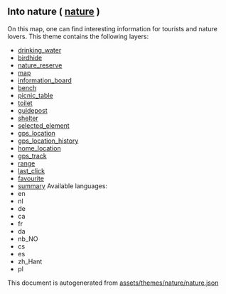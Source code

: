 [//]: # (WARNING: this file is automatically generated. Please find the sources at the bottom and edit those sources)

## Into nature ( [nature](https://mapcomplete.org/nature) )
On this map, one can find interesting information for tourists and nature lovers.
This theme contains the following layers:
 - [drinking_water](../Layers/drinking_water.md)
 - [birdhide](../Layers/birdhide.md)
 - [nature_reserve](../Layers/nature_reserve.md)
 - [map](../Layers/map.md)
 - [information_board](../Layers/information_board.md)
 - [bench](../Layers/bench.md)
 - [picnic_table](../Layers/picnic_table.md)
 - [toilet](../Layers/toilet.md)
 - [guidepost](../Layers/guidepost.md)
 - [shelter](../Layers/shelter.md)
 - [selected_element](../Layers/selected_element.md)
 - [gps_location](../Layers/gps_location.md)
 - [gps_location_history](../Layers/gps_location_history.md)
 - [home_location](../Layers/home_location.md)
 - [gps_track](../Layers/gps_track.md)
 - [range](../Layers/range.md)
 - [last_click](../Layers/last_click.md)
 - [favourite](../Layers/favourite.md)
 - [summary](../Layers/summary.md)
Available languages:
 - en
 - nl
 - de
 - ca
 - fr
 - da
 - nb_NO
 - cs
 - es
 - zh_Hant
 - pl


This document is autogenerated from [assets/themes/nature/nature.json](https://github.com/pietervdvn/MapComplete/blob/develop/assets/themes/nature/nature.json)
